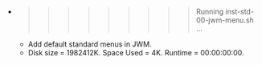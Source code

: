 * >>>>>>>>> Running inst-std-00-jwm-menu.sh ...
  * Add default standard menus in JWM.
  * Disk size = 1982412K. Space Used = 4K. Runtime = 00:00:00:00.
